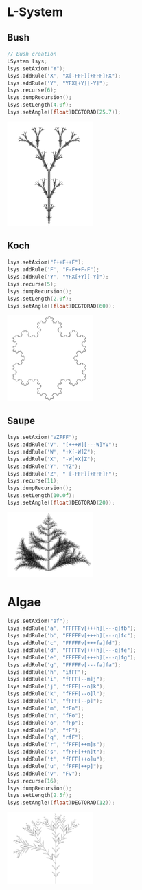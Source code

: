 # L-System
## Bush

  ```C++
// Bush creation
LSystem lsys;
lsys.setAxiom("Y");
lsys.addRule('X', "X[-FFF][+FFF]FX");
lsys.addRule('Y', "YFX[+Y][-Y]");
lsys.recurse(6);
lsys.dumpRecursion();
lsys.setLength(4.0f);
lsys.setAngle((float)DEGTORAD(25.7));
```

<td><img src="samples/Bush.png" width="200"  alt="bush"/></td>

## Koch

```C++
lsys.setAxiom("F++F++F");
lsys.addRule('F', "F-F++F-F");
lsys.addRule('Y', "YFX[+Y][-Y]");
lsys.recurse(5);
lsys.dumpRecursion();
lsys.setLength(2.0f);
lsys.setAngle((float)DEGTORAD(60));
```

<td><img src="samples/Koch.png" width="200"  alt="koch"/></td>


## Saupe

```C++
lsys.setAxiom("VZFFF");
lsys.addRule('V', "[+++W][---W]YV");
lsys.addRule('W', "+X[-W]Z");
lsys.addRule('X', "-W[+X]Z");
lsys.addRule('Y', "YZ");
lsys.addRule('Z', " [-FFF][+FFF]F");
lsys.recurse(11);
lsys.dumpRecursion();
lsys.setLength(10.0f);
lsys.setAngle((float)DEGTORAD(20));
```

<td><img src="samples/Saupe.png" width="200"  alt="saupe"/></td>


# Algae
```C++
lsys.setAxiom("af");
lsys.addRule('a', "FFFFFv[+++h][---q]fb");
lsys.addRule('b', "FFFFFv[+++h][---q]fc");
lsys.addRule('c', "FFFFFv[+++fa]fd");
lsys.addRule('d', "FFFFFv[+++h][---q]fe");
lsys.addRule('e', "FFFFFv[+++h][---q]fg");
lsys.addRule('g', "FFFFFv[---fa]fa");
lsys.addRule('h', "ifFF");
lsys.addRule('i', "fFFF[--m]j");
lsys.addRule('j', "fFFF[--n]k");
lsys.addRule('k', "fFFF[--o]l");
lsys.addRule('l', "fFFF[--p]");
lsys.addRule('m', "fFn");
lsys.addRule('n', "fFo");
lsys.addRule('o', "fFp");
lsys.addRule('p', "fF");
lsys.addRule('q', "rfF");
lsys.addRule('r', "fFFF[++m]s");
lsys.addRule('s', "fFFF[++n]t");
lsys.addRule('t', "fFFF[++o]u");
lsys.addRule('u', "fFFF[++p]");
lsys.addRule('v', "Fv");	
lsys.recurse(16);
lsys.dumpRecursion();
lsys.setLength(2.5f);
lsys.setAngle((float)DEGTORAD(12));
```

<td><img src="samples/Algae.png" width="200"  alt="algae"/></td>